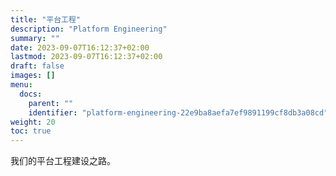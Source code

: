 ```yaml
---
title: "平台工程"
description: "Platform Engineering"
summary: ""
date: 2023-09-07T16:12:37+02:00
lastmod: 2023-09-07T16:12:37+02:00
draft: false
images: []
menu:
  docs:
    parent: ""
    identifier: "platform-engineering-22e9ba8aefa7ef9891199cf8db3a08cd"
weight: 20
toc: true
---
```


我们的平台工程建设之路。
